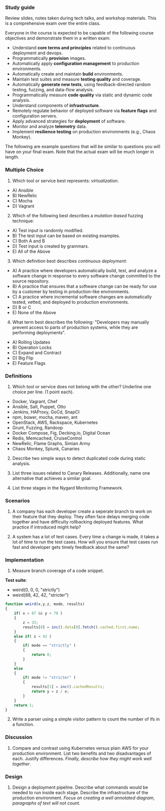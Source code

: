 ### Study guide

Review slides, notes taken during tech talks, and workshop materials. This is a comprehensive exam over the entire class.

Everyone in the course is expected to be capable of the following course objectives and demonstrate them in a written exam:

* Understand **core terms and principles** related to continuous deployment and devops.
* Programmatically **provision** images.
* Automatically apply **configuration management** to production environments.
* Automatically create and maintain **build** environments.
* Maintain test suites and measure **testing quality** and coverage.
* Automatically **generate new tests**, using feedback-directed random testing, fuzzing, and data-flow analysis.
* Programmatically measure **code quality** via static and dynamic code analysis.
* Understand components of **infrastructure**.
* Remotely regulate behavior of deployed software via **feature flags** and configuration servers.
* Apply advanced strategies for **deployment** of software.
* Monitor and analyze **telemetry** data.
* Implement **resilience testing** on production environments (e.g., Chaos Monkey).


The following are example questions that will be similar to questions you will have on your final exam. Note that the actual exam will be much longer in length.

### Multiple Choice

1. Which tool or service best represents: *virtualization*.

  * A) Ansible
  * B) NewRelic
  * C) Mocha
  * D) Vagrant

2. Which of the following best describes a *mutation-based* fuzzing technique:

  * A) Test input is randomly modified.
  * B) The test input can be based on existing examples.
  * C) Both A and B
  * D) Test input is created by grammars.
  * E) All of the Above

3. Which definition best describes *continuous deployment*:

  * A) A practice where developers automatically build, test, and analyze a software change in response to every software change committed to the source repository.
  * B) A practice that ensures that a software change can be ready for use by a customer by testing in production-like environments.
  * C) A practice where incremental software changes are automatically tested, vetted, and deployed to production environments.
  * D) B or C
  * E) None of the Above

4. What term best describes the following: "Developers may manually prevent access to parts of production systems, while they are performing deployments".

  * A) Rolling Updates
  * B) Operation Locks
  * C) Expand and Contract
  * D) Big Flip
  * E) Feature Flags

### Definitions

1. Which tool or service does not belong with the other? Underline one choice per line. (1 point each).

  * Docker, Vagrant, Chef
  * Ansible, Salt, Puppet, Otto 
  * Jenkins, HAProxy, GoCd, SnapCI
  * npm, bower, mocha, maven, ant
  * OpenStack, AWS, Rackspace, Kubernetes
  * Grunt, Fuzzing, Randoop
  * Docker Compose, Fig, Decking.io, Digital Ocean
  * Redis, Memcached, CruiseControl
  * NewRelic, Flame Graphs, Simian Army
  * Chaos Monkey, Splunk, Canaries

2. Describe two simple ways to detect duplicated code during static analysis.

3. List three issues related to Canary Releases. Additionally, name one alternative that achieves a similar goal.

4. List three stages in the Nygard Monitoring Framework.

### Scenarios

1. A company has each developer create a seperate branch to work on their feature that they deploy. They often face delays merging code together and have difficulty rollbacking deployed features. What practice if introduced might help?

2. A system has a lot of test cases. Every time a change is made, it takes a lot of time to run the test cases. How will you ensure that test cases run fast and developer gets timely feedback about the same?

### Implementation

1. Measure branch coverage of a code snippet.

  **Test suite**:
  
  * weird(0, 0, 0, "strictly")
  * weird(88, 42, 42, "stricter")
  
  ```Javascript
  function weird(x,y,z, mode, results)
  {
      if( x > 87 && y < 70 )
      {
          z = 33;
          results[0] = inc().data[0].fetch().cached.first.name;
      }    
      else if( z < 42 )
      {
          if( mode == "strictly" )
          {
              return 0;
          }
      }
      else
      {
          if( mode != "stricter" )
          {
              results[1] = inc().cachedResults;
              return y = z / x;
          }
      }
      return 1;
  }  
  ```

2. Write a parser using a simple visitor pattern to count the number of ifs in a function.

### Discussion

1. Compare and contrast using Kubernetes versus plain AWS for your production environment. List two benefits and two disadvantages of each. Justify differences. *Finally, describe how they might work well together*.

### Design

1. Design a deployment pipeline. Describe what commands would be needed to run inside each stage. Describe the infrastructure of the production environment. *Focus on creating a well annotated diagram, paragraphs of text will not count*.
